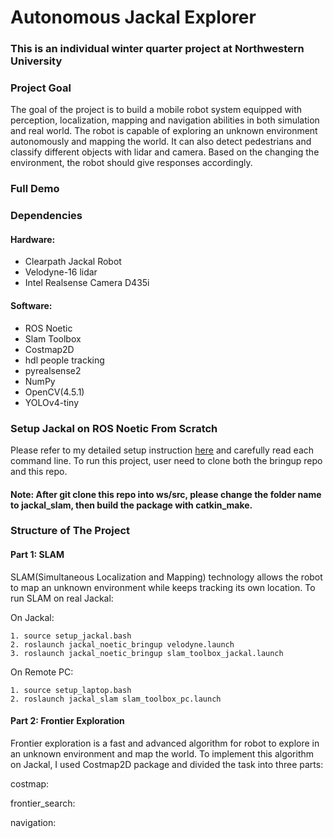 # Autonomous Jackal Explorer
### This is an individual winter quarter project at Northwestern University
### Project Goal

The goal of the project is to build a mobile robot system equipped with perception, localization, mapping and navigation abilities in both simulation and real world. The robot is capable of exploring an unknown environment autonomously and mapping the world. It can also detect pedestrians and classify different objects with lidar and camera. Based on the changing the environment, the robot should give responses accordingly.

### Full Demo



### Dependencies
#### Hardware:
* Clearpath Jackal Robot
* Velodyne-16 lidar
* Intel Realsense Camera D435i
#### Software:
* ROS Noetic
* Slam Toolbox
* Costmap2D
* hdl people tracking
* pyrealsense2
* NumPy
* OpenCV(4.5.1)
* YOLOv4-tiny
### Setup Jackal on ROS Noetic From Scratch
Please refer to my detailed setup instruction [here](https://github.com/dinvincible98/Jackal_ROS_Noetic_Bringup) and carefully read each command line. To run this project, user need to clone both the bringup repo and this repo.

#### Note:   After git clone this repo into ws/src, please change the folder name to jackal_slam, then build the package with catkin_make. 
### Structure of The Project
#### Part 1: SLAM
SLAM(Simultaneous Localization and Mapping) technology allows the robot to map an unknown environment while keeps tracking its own location. To run SLAM on real Jackal:

On Jackal:
    
    1. source setup_jackal.bash 
    2. roslaunch jackal_noetic_bringup velodyne.launch
    3. roslaunch jackal_noetic_bringup slam_toolbox_jackal.launch

On Remote PC:
    
    1. source setup_laptop.bash
    2. roslaunch jackal_slam slam_toolbox_pc.launch

#### Part 2: Frontier Exploration
Frontier exploration is a fast and advanced algorithm for robot to explore in an unknown environment and map the world. To implement this algorithm on Jackal, I used Costmap2D package and divided the task into three parts:

costmap:

frontier_search:

navigation:


        


